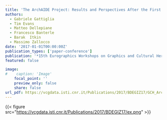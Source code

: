 ```yaml
---
title: 'The ArchAIDE Project: Results and Perspectives After the First Year'
authors:
  - Gabriele Gattiglia
  - Tim Evans
  - Matteo Dellepiane
  - Francesco Banterle
  - Barak  Itkin
  - Massimo Zallocco
date: '2017-01-01T00:00:00Z'
publication_types: ['paper-conference']
publication: '*15th Eurographics Workshops on Graphics and Cultural Heritage (EG GCH 2017)*'
featured: false

image:
#    caption: 'Image'
    focal_point: ''
    preview_only: false
    share: false
url_pdf: https://vcgdata.isti.cnr.it/Publications/2017/BDEGIZ17/GCH_Archaide_final.pdf
---
```

{{< figure src="https://vcgdata.isti.cnr.it/Publications/2017/BDEGIZ17/ex.png" >}}
